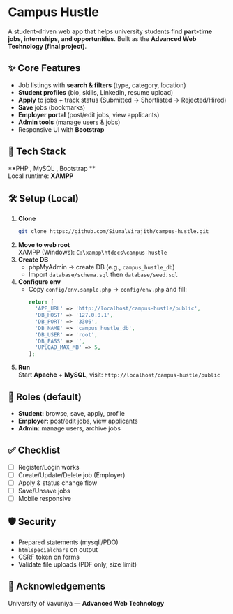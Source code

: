 # Campus Hustle

A student-driven web app that helps university students find **part-time jobs, internships, and opportunities**. Built as the **Advanced Web Technology (final project)**.

## ✨ Core Features
- Job listings with **search & filters** (type, category, location)
- **Student profiles** (bio, skills, LinkedIn, resume upload)
- **Apply** to jobs + track status (Submitted → Shortlisted → Rejected/Hired)
- **Save** jobs (bookmarks)
- **Employer portal** (post/edit jobs, view applicants)
- **Admin tools** (manage users & jobs)
- Responsive UI with **Bootstrap**


## 🧱 Tech Stack
**PHP , MySQL , Bootstrap **  
Local runtime: **XAMPP**

## 🛠️ Setup (Local)
1. **Clone**
   ```bash
   git clone https://github.com/SiumalVirajith/campus-hustle.git
   ```
2. **Move to web root**  
   XAMPP (Windows): `C:\xampp\htdocs\campus-hustle`
3. **Create DB**  
   - phpMyAdmin → create DB (e.g., `campus_hustle_db`)  
   - Import `database/schema.sql` then `database/seed.sql`
4. **Configure env**
   - Copy `config/env.sample.php` → `config/env.php` and fill:
     ```php
     return [
       'APP_URL' => 'http://localhost/campus-hustle/public',
       'DB_HOST' => '127.0.0.1',
       'DB_PORT' => '3306',
       'DB_NAME' => 'campus_hustle_db',
       'DB_USER' => 'root',
       'DB_PASS' => '',
       'UPLOAD_MAX_MB' => 5,
     ];
     ```
5. **Run**  
   Start **Apache** + **MySQL**, visit: `http://localhost/campus-hustle/public`

## 🔐 Roles (default)
- **Student:** browse, save, apply, profile  
- **Employer:** post/edit jobs, view applicants  
- **Admin:** manage users, archive jobs

## ✅ Checklist
- [ ] Register/Login works  
- [ ] Create/Update/Delete job (Employer)  
- [ ] Apply & status change flow  
- [ ] Save/Unsave jobs  
- [ ] Mobile responsive

## 🛡️ Security
- Prepared statements (mysqli/PDO)  
- `htmlspecialchars` on output  
- CSRF token on forms  
- Validate file uploads (PDF only, size limit)


## 🙏 Acknowledgements
University of Vavuniya — **Advanced Web Technology**  

